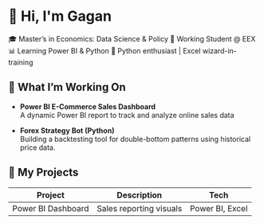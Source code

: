 # 👋 Hi, I'm Gagan

🎓 Master’s in Economics: Data Science & Policy
💼 Working Student @ EEX
📊 Learning Power BI & Python
🐍 Python enthusiast | Excel wizard-in-training


## 🚀 What I’m Working On
- **Power BI E-Commerce Sales Dashboard**  
  A dynamic Power BI report to track and analyze online sales data

- **Forex Strategy Bot (Python)**  
  Building a backtesting tool for double-bottom patterns using historical price data.

## 📂 My Projects

| Project | Description | Tech |
|--------|-------------|------|
| Power BI Dashboard | Sales reporting visuals | Power BI, Excel
